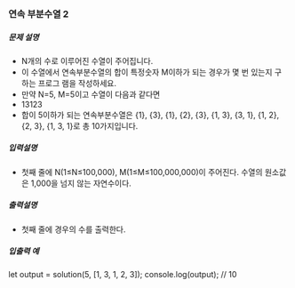 ### 연속 부분수열 2

##### 문제 설명

- N개의 수로 이루어진 수열이 주어집니다.
- 이 수열에서 연속부분수열의 합이 특정숫자 M이하가 되는 경우가 몇 번 있는지 구하는 프로그 램을 작성하세요.
- 만약 N=5, M=5이고 수열이 다음과 같다면
- 13123
- 합이 5이하가 되는 연속부분수열은 {1}, {3}, {1}, {2}, {3}, {1, 3}, {3, 1}, {1, 2}, {2, 3}, {1, 3, 1}로 총 10가지입니다.

##### 입력설명

- 첫째 줄에 N(1≤N≤100,000), M(1≤M≤100,000,000)이 주어진다. 수열의 원소값은 1,000을 넘지 않는 자연수이다.

##### 출력설명

- 첫째 줄에 경우의 수를 출력한다.

##### 입출력 예

let output = solution(5, [1, 3, 1, 2, 3]);
console.log(output); // 10
